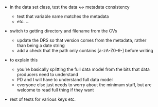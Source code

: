 - in the data set class, test the data <-> metadata consistency
    - test that variable name matches the metadata
    - etc. ...

- switch to getting directory and filename from the CVs
    - update the DRS so that version comes from the metadata, rather than being a date string
    - add a check that the path only contains [a-zA-Z0-9-] before writing

- to explain this
    - you're basically splitting the full data model from the bits that data producers need to understand
    - PD and I will have to understand full data model
    - everyone else just needs to worry about the minimum stuff, but are welcome to read full thing if they want

- rest of tests for various keys etc.

